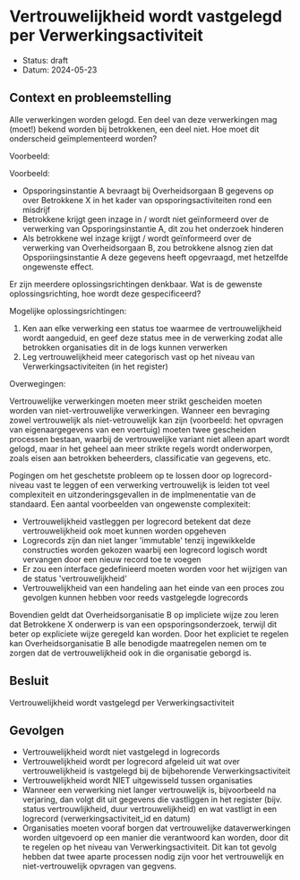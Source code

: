 # Vertrouwelijkheid wordt vastgelegd per Verwerkingsactiviteit

- Status: draft
- Datum: 2024-05-23


## Context en probleemstelling

Alle verwerkingen worden gelogd. Een deel van deze verwerkingen mag (moet!) bekend worden bij betrokkenen, een deel niet. Hoe moet dit onderscheid geïmplementeerd worden?

Voorbeeld:

Voorbeeld:

- Opsporingsinstantie A bevraagt bij Overheidsorgaan B gegevens op over Betrokkene X in het kader van opsporingsactiviteiten rond een misdrijf
- Betrokkene krijgt geen inzage in / wordt niet geïnformeerd over de verwerking van Opsporingsinstantie A, dit zou het onderzoek hinderen
- Als betrokkene wel inzage krijgt / wordt geïnformeerd over de verwerking van Overheidsorgaan B, zou betrokkene alsnog zien dat Opsporiingsinstantie A deze gegevens heeft opgevraagd, met hetzelfde ongewenste effect.

Er zijn meerdere oplossingsrichtingen denkbaar. Wat is de gewenste oplossingsrichting, hoe wordt deze gespecificeerd?

Mogelijke oplossingsrichtingen:


1. Ken aan elke verwerking een status toe waarmee de vertrouwelijkheid wordt aangeduid, en geef deze status mee in de verwerking zodat alle betrokken organisaties dit in de logs kunnen verwerken
2. Leg vertrouwelijkheid meer categorisch vast op het niveau van Verwerkingsactiviteiten (in het register)

Overwegingen:

Vertrouwelijke verwerkingen moeten meer strikt gescheiden moeten worden van niet-vertrouwelijke verwerkingen. Wanneer een bevraging zowel vertrouwelijk als niet-vetrouwelijk kan zijn (voorbeeld: het opvragen van eigenaargegevens van een voertuig) moeten twee gescheiden processen bestaan, waarbij de vertrouwelijke variant niet alleen apart wordt gelogd, maar in het geheel aan meer strikte regels wordt onderworpen, zoals eisen aan betrokken beheerders, classificatie van gegevens, etc.

Pogingen om het geschetste probleem op te lossen door op logrecord-niveau vast te leggen of een verwerking vertrouwelijk is leiden tot veel complexiteit en uitzonderingsgevallen in de implmenentatie van de standaard. Een aantal voorbeelden van ongewenste complexiteit:


- Vertrouwelijkheid vastleggen per logrecord betekent dat deze vertrouwelijkheid ook moet kunnen worden opgeheven
- Logrecords zijn dan niet langer 'immutable' tenzij ingewikkelde constructies worden gekozen waarbij een logrecord logisch wordt vervangen door een nieuw record toe te voegen
- Er zou een interface gedefinieerd moeten worden voor het wijzigen van de status 'vertrouwelijkheid'
- Vertrouwelijkheid van een handeling aan het einde van een proces zou gevolgen kunnen hebben voor reeds vastgelegde logrecords

Bovendien geldt dat Overheidsorganisatie B op impliciete wijze zou leren dat Betrokkene X onderwerp is van een opsporingsonderzoek, terwijl dit beter op expliciete wijze geregeld kan worden. Door het expliciet te regelen kan Overheidsorganisatie B alle benodigde maatregelen nemen om te zorgen dat de vertrouwelijkheid ook in die organisatie geborgd is.


## Besluit

Vertrouwelijkheid wordt vastgelegd per Verwerkingsactiviteit


## Gevolgen

- Vertrouwelijkheid wordt niet vastgelegd in logrecords
- Vertrouwelijkheid wordt per logrecord afgeleid uit wat over vertrouwelijkheid is vastgelegd bij de bijbehorende Verwerkingsactiviteit
- Vertrouwelijkheid wordt NIET uitgewisseld tussen organisaties
- Wanneer een verwerking niet langer vertrouwelijk is, bijvoorbeeld na verjaring, dan volgt dit uit gegevens die vastliggen in het register (bijv. status vertrouwlijkheid, duur vertrouwelijkheid) en wat vastligt in een logrecord (verwerkingsactiviteit_id en datum)
- Organisaties moeten vooraf borgen dat vertrouwelijke dataverwerkingen worden uitgevoerd op een manier die verantwoord kan worden, door dit te regelen op het niveau van Verwerkingsactiviteit. Dit kan tot gevolg hebben dat twee aparte processen nodig zijn voor het vertrouwelijk en niet-vertrouwelijk opvragen van gegvens.

